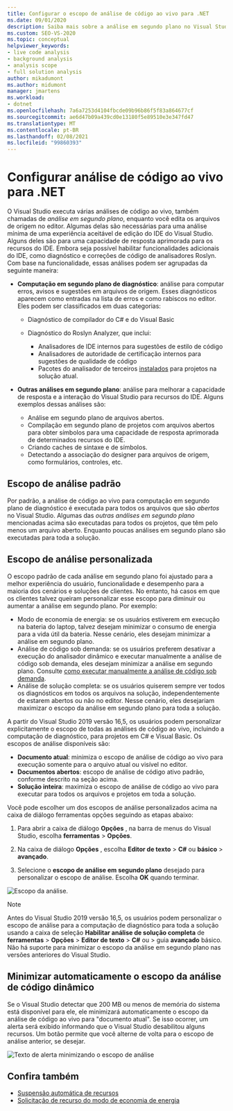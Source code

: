 ```yaml
---
title: Configurar o escopo de análise de código ao vivo para .NET
ms.date: 09/01/2020
description: Saiba mais sobre a análise em segundo plano no Visual Studio. Veja como limitar a análise ao documento visível, a todos os documentos abertos ou a todos os arquivos e projetos.
ms.custom: SEO-VS-2020
ms.topic: conceptual
helpviewer_keywords:
- live code analysis
- background analysis
- analysis scope
- full solution analysis
author: mikadumont
ms.author: midumont
manager: jmartens
ms.workload:
- dotnet
ms.openlocfilehash: 7a6a7253d4104fbcde09b96b86f5f83a864677cf
ms.sourcegitcommit: ae6d47b09a439cd0e13180f5e89510e3e347fd47
ms.translationtype: MT
ms.contentlocale: pt-BR
ms.lasthandoff: 02/08/2021
ms.locfileid: "99860393"
---
```

# <a name="configure-live-code-analysis-for-net"></a>Configurar análise de código ao vivo para .NET

O Visual Studio executa várias análises de código ao vivo, também chamadas de *análise em segundo plano*, enquanto você edita os arquivos de origem no editor. Algumas delas são necessárias para uma análise mínima de uma experiência aceitável de edição do IDE do Visual Studio. Alguns deles são para uma capacidade de resposta aprimorada para os recursos do IDE. Embora seja possível habilitar funcionalidades adicionais do IDE, como diagnóstico e correções de código de analisadores Roslyn. Com base na funcionalidade, essas análises podem ser agrupadas da seguinte maneira:

- **Computação em segundo plano de diagnóstico**: análise para computar erros, avisos e sugestões em arquivos de origem. Esses diagnósticos aparecem como entradas na lista de erros e como rabiscos no editor. Eles podem ser classificados em duas categorias:
  - Diagnóstico de compilador do C# e do Visual Basic
  - Diagnóstico do Roslyn Analyzer, que inclui:

    - Analisadores de IDE internos para sugestões de estilo de código
    - Analisadores de autoridade de certificação internos para sugestões de qualidade de código
    - Pacotes do analisador de terceiros [instalados](./install-roslyn-analyzers.md) para projetos na solução atual.

- **Outras análises em segundo plano**: análise para melhorar a capacidade de resposta e a interação do Visual Studio para recursos do IDE. Alguns exemplos dessas análises são:
  - Análise em segundo plano de arquivos abertos.
  - Compilação em segundo plano de projetos com arquivos abertos para obter símbolos para uma capacidade de resposta aprimorada de determinados recursos do IDE.
  - Criando caches de sintaxe e de símbolos.
  - Detectando a associação do designer para arquivos de origem, como formulários, controles, etc.

## <a name="default-analysis-scope"></a>Escopo de análise padrão

Por padrão, a análise de código ao vivo para computação em segundo plano de diagnóstico é executada para todos os arquivos que são _abertos_ no Visual Studio. Algumas das _outras análises em segundo plano_ mencionadas acima são executadas para todos os projetos, que têm pelo menos um arquivo aberto. Enquanto poucas análises em segundo plano são executadas para toda a solução.

## <a name="custom-analysis-scope"></a>Escopo de análise personalizada

O escopo padrão de cada análise em segundo plano foi ajustado para a melhor experiência do usuário, funcionalidade e desempenho para a maioria dos cenários e soluções de clientes. No entanto, há casos em que os clientes talvez queiram personalizar esse escopo para diminuir ou aumentar a análise em segundo plano. Por exemplo:

- Modo de economia de energia: se os usuários estiverem em execução na bateria do laptop, talvez desejam minimizar o consumo de energia para a vida útil da bateria. Nesse cenário, eles desejam minimizar a análise em segundo plano.
- Análise de código sob demanda: se os usuários preferem desativar a execução do analisador dinâmico e executar manualmente a análise de código sob demanda, eles desejam minimizar a análise em segundo plano. Consulte [como executar manualmente a análise de código sob demanda](./how-to-run-code-analysis-manually-for-managed-code.md).
- Análise de solução completa: se os usuários quiserem sempre ver todos os diagnósticos em todos os arquivos na solução, independentemente de estarem abertos ou não no editor. Nesse cenário, eles desejariam maximizar o escopo da análise em segundo plano para toda a solução.

A partir do Visual Studio 2019 versão 16,5, os usuários podem personalizar explicitamente o escopo de todas as análises de código ao vivo, incluindo a computação de diagnóstico, para projetos em C# e Visual Basic. Os escopos de análise disponíveis são:

- **Documento atual**: minimiza o escopo de análise de código ao vivo para execução somente para o arquivo atual ou visível no editor.
- **Documentos abertos**: escopo de análise de código ativo padrão, conforme descrito na seção acima.
- **Solução inteira**: maximiza o escopo de análise de código ao vivo para executar para todos os arquivos e projetos em toda a solução.

Você pode escolher um dos escopos de análise personalizados acima na caixa de diálogo ferramentas opções seguindo as etapas abaixo:

1. Para abrir a caixa de diálogo **Opções** , na barra de menus do Visual Studio, escolha **ferramentas**  >  **Opções**.

2. Na caixa de diálogo **Opções** , escolha **Editor de texto**  >  **C#** ou **básico**  >  **avançado**.

3. Selecione o **escopo de análise em segundo plano** desejado para personalizar o escopo de análise. Escolha **OK** quando terminar.

![Escopo da análise.](./media/background-analysis-scope.png)

> [!NOTE]
> Antes do Visual Studio 2019 versão 16,5, os usuários podem personalizar o escopo de análise para a computação de diagnóstico para toda a solução usando a caixa de seleção **Habilitar análise de solução completa** de **ferramentas**  >  **Opções**  >  **Editor de texto**  >  **C#** ou   >  guia **avançado** básico. Não há suporte para minimizar o escopo da análise em segundo plano nas versões anteriores do Visual Studio.

## <a name="automatically-minimize-live-code-analysis-scope"></a>Minimizar automaticamente o escopo da análise de código dinâmico

Se o Visual Studio detectar que 200 MB ou menos de memória do sistema está disponível para ele, ele minimizará automaticamente o escopo da análise de código ao vivo para "documento atual". Se isso ocorrer, um alerta será exibido informando que o Visual Studio desabilitou alguns recursos. Um botão permite que você alterne de volta para o escopo de análise anterior, se desejar.

![Texto de alerta minimizando o escopo de análise](./media/fsa_alert.png)

## <a name="see-also"></a>Confira também

- [Suspensão automática de recursos](./automatic-feature-suspension.md)
- [Solicitação de recurso do modo de economia de energia](https://github.com/dotnet/roslyn/issues/38429)
